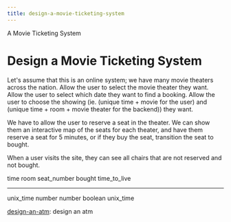```yaml
---
title: design-a-movie-ticketing-system
---
```


A Movie Ticketing System

# Design a Movie Ticketing System

Let\'s assume that this is an online system; we have many movie theaters
across the nation. Allow the user to select the movie theater they want.
Allow the user to select which date they want to find a booking. Allow
the user to choose the showing (ie. (unique time + movie for the user)
and (unique time + room + movie theater for the backend)) they want.

We have to allow the user to reserve a seat in the theater. We can show
them an interactive map of the seats for each theater, and have them
reserve a seat for 5 minutes, or if they buy the seat, transition the
seat to bought.

When a user visits the site, they can see all chairs that are not
reserved and not bought.

time room seat_number bought time_to_live

---

unix_time number number boolean unix_time

[design-an-atm](design-an-atm.md): design an atm
